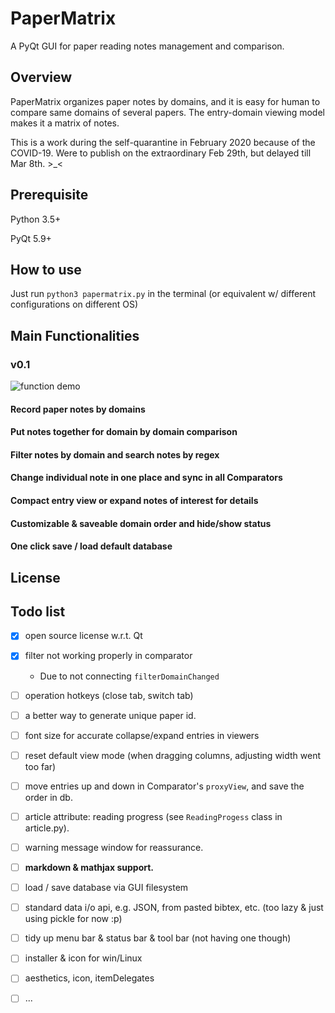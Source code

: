 # PaperMatrix

A PyQt GUI for paper reading notes management and comparison. 

## Overview  

PaperMatrix organizes paper notes by domains, and it is easy for human to compare same domains of several papers. The entry-domain viewing model makes it a matrix of notes.

This is a work during the self-quarantine in February 2020 because of the COVID-19. Were to publish on the extraordinary Feb 29th, but delayed till Mar 8th. >_<

## Prerequisite

Python 3.5+

PyQt 5.9+

## How to use

Just run `python3 papermatrix.py` in the terminal (or equivalent w/ different configurations on different OS)

## Main Functionalities

### v0.1

![function demo](./demo/demo_usage.gif)

#### Record paper notes by domains

#### Put notes together for domain by domain comparison

#### Filter notes by domain and search notes by regex

#### Change individual note in one place and sync in all Comparators

#### Compact entry view or expand notes of interest for details 

#### Customizable & saveable domain order and hide/show status

#### One click save / load default database

## License

## Todo list

- [x] open source license w.r.t. Qt
- [x] filter not working properly in comparator
  - Due to not connecting `filterDomainChanged` 
- [ ] operation hotkeys (close tab, switch tab)
- [ ] a better way to generate unique paper id.
- [ ] font size for accurate collapse/expand entries in viewers
- [ ] reset default view mode (when dragging columns, adjusting width went too far)
- [ ] move entries up and down in Comparator's `proxyView`, and save the order in db.
- [ ] article attribute: reading progress (see `ReadingProgess` class in article.py).
- [ ] warning message window for reassurance. 
- [ ] **markdown & mathjax support.**
- [ ] load / save database via GUI filesystem
- [ ] standard data i/o api, e.g. JSON, from pasted bibtex, etc. (too lazy & just using pickle for now :p)
- [ ] tidy up menu bar & status bar & tool bar (not having one though)
- [ ] installer & icon for win/Linux
- [ ] aesthetics, icon, itemDelegates
- [ ] ...



